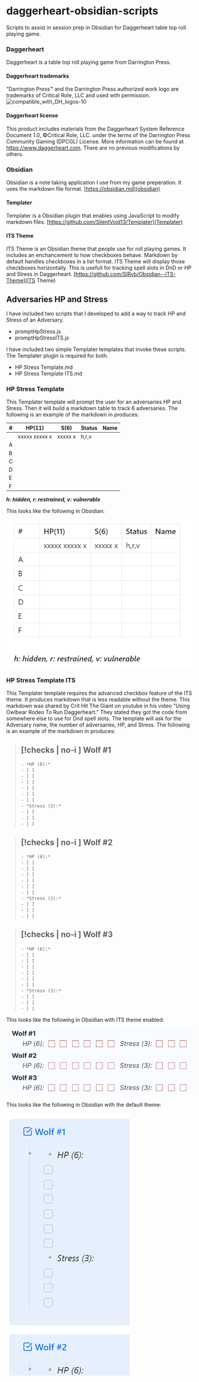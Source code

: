 # daggerheart-obsidian-scripts
Scripts to assist in session prep in Obsidian for Daggerheart table top roll playing game.

### Daggerheart
Daggerheart is a table top roll playing game from Darrington Press.
#### Daggerheart trademarks
“Darrington Press™ and the Darrington Press authorized work logo are trademarks of Critical Role, LLC and used with permission.
![compatible_with_DH_logos-10](https://github.com/user-attachments/assets/63648995-a68d-4ebd-9132-adb8bcbdee41)

#### Daggerheart license
This product includes materials from the Daggerheart System Reference Document 1.0, ©Critical Role, LLC. under the terms of the Darrington Press Community Gaming (DPCGL) License. More information can be found at https://www.daggerheart.com. There are no previous modifications by others.
### Obsidian
Obsidian is a note taking application I use from my game preperation. It uses the markdown file format.
[https://obsidian.md](obsidian)
#### Templater
Templater is a Obsidian plugin that enables using JavaScript to modify markdown files.
[https://github.com/SilentVoid13/Templater](Templater)
#### ITS Theme
ITS Theme is an Obsidian theme that people use for roll playing games. It includes an enchancement to how checkboxes behave. Markdown by default handles checkboxes in a list format. ITS Theme will display those checkboxes horizontally. This is usefull for tracking spell slots in DnD or HP and Stress in Daggerheart.
[https://github.com/SlRvb/Obsidian--ITS-Theme](ITS Theme)
## Adversaries HP and Stress
I have included two scripts that I developed to add a way to track HP and Stress of an Adversary.
 - promptHpStress.js 
 - promptHpStressITS.js

I have included two simple Templater templates that invoke these scripts. The Templater plugin is required for both.
 - HP Stress Template.md
 - HP Stress Template ITS.md

### HP Stress Template
This Templater template will prompt the user for an adversaries HP and Stress. Then it will build a markdown table to track 6 adversaries. The following is an example of the markdown in produces:

| #   | HP(11)        | S(6)    | Status  | Name   |
| --- | ------------- | ------- | ------- | ------ |
|     | xxxxx xxxxx x | xxxxx x | h,r,v   |        |
| A   |               |         |         |        |
| B   |               |         |         |        |
| C   |               |         |         |        |
| D   |               |         |         |        |
| E   |               |         |         |        |
| F   |               |         |         |        |
 ***h: hidden, r: restrained, v: vulnerable***

This looks like the following in Obsidian:

![HP Stress Template Example](Example1.PNG)
 
### HP Stress Template ITS
This Templater template requires the advanced checkbox feature of the ITS theme. It produces markdown that is less readable without the theme. This markdown was shared by Crit Hit The Giant on youtube in his video "Using Owlbear Rodeo To Run Daggerheart." They stated they got the code from somewhere else to use for Dnd spell slots. The template will ask for the Adversary name, the number of adversaries, HP, and Stress. The following is an example of the markdown in produces:
> [!checks | no-i ] Wolf #1
>   - 
>     - *HP (6):*
>     - [ ] 
>     - [ ] 
>     - [ ] 
>     - [ ] 
>     - [ ] 
>     - [ ] 
>     - *Stress (3):*
>     - [ ] 
>     - [ ] 
>     - [ ] 

> [!checks | no-i ] Wolf #2
>   - 
>     - *HP (6):*
>     - [ ] 
>     - [ ] 
>     - [ ] 
>     - [ ] 
>     - [ ] 
>     - [ ] 
>     - *Stress (3):*
>     - [ ] 
>     - [ ] 
>     - [ ] 

> [!checks | no-i ] Wolf #3
>   - 
>     - *HP (6):*
>     - [ ] 
>     - [ ] 
>     - [ ] 
>     - [ ] 
>     - [ ] 
>     - [ ] 
>     - *Stress (3):*
>     - [ ] 
>     - [ ] 
>     - [ ] 

This looks like the following in Obsidian with ITS theme enabled:

![HP Stress Template Example](Example2.PNG)

This looks like the following in Obsidian with the default theme:

![HP Stress Template Example](Example3.PNG)
